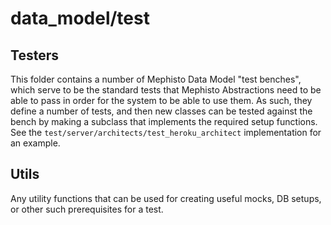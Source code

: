 # data_model/test
## Testers
This folder contains a number of Mephisto Data Model "test benches", which serve to be the standard tests that Mephisto Abstractions need to be able to pass in order for the system to be able to use them. As such, they define a number of tests, and then new classes can be tested against the bench by making a subclass that implements the required setup functions. See the `test/server/architects/test_heroku_architect` implementation for an example.

## Utils
Any utility functions that can be used for creating useful mocks, DB setups, or other such prerequisites for a test.
